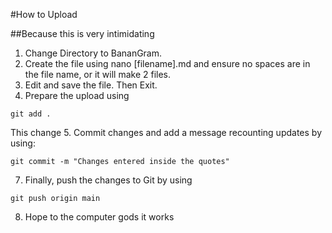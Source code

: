 #How to Upload

##Because this is very intimidating

1. Change Directory to BananGram.
2. Create the file using nano [filename].md and ensure no spaces are in the file name, or it will make 2 files.
3. Edit and save the file. Then Exit.
4. Prepare the upload using 
```
git add .
```
This change
5. Commit changes and add a message recounting updates by using:
```
git commit -m "Changes entered inside the quotes"
```
7. Finally, push the changes to Git by using 
```
git push origin main
```
8. Hope to the computer gods it works

